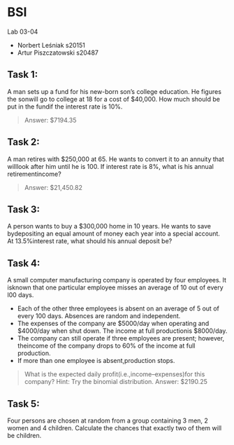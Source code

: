 # BSI
Lab 03-04
* Norbert Leśniak s20151
* Artur Piszczatowski s20487

## Task 1:
A man sets up a fund for his new-born son’s college education. He figures the sonwill go to college at 18 for a cost of $40,000. How much should be put in the fundif the interest rate is 10%.
> Answer: $7194.35

## Task 2:
A man retires with $250,000 at 65. He wants to convert it to an annuity that willlook after him until he is 100. If interest rate is 8%, what is his annual retirementincome?
> Answer: $21,450.82

## Task 3: 
A person wants to buy a $300,000 home in 10 years. He wants to save bydepositing an equal amount of money each year into a special account. At 13.5%interest rate, what should his annual deposit be?

## Task 4:
A small computer manufacturing company is operated by four employees. It isknown that one particular employee misses an average of 10 out of every l00 days.
* Each of the other three employees is absent on an average of 5 out of every 100 days. Absences are random and independent.
* The expenses of the company are $5000/day when operating and $4000/day when shut down. The income at full productionis $8000/day.
* The company can still operate if three employees are present; however, theincome of the company drops to 60% of the income at full production.
* If more than one employee is absent,production stops.
> What is the expected daily profit(i.e.,income–expenses)for this company? 
> Hint: Try the binomial distribution.
> Answer: $2190.25

## Task 5:
Four persons are  chosen at random from a group containing 3  men, 2  women and  4  children. Calculate the chances that exactly two of them will be children.
